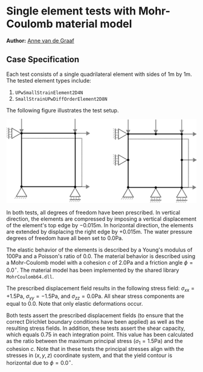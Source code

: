 # Single element tests with Mohr-Coulomb material model

**Author:** [Anne van de Graaf](https://github.com/avdg81)

## Case Specification

Each test consists of a single quadrilateral element with sides of $`1 \mathrm{m}`$ by $`1 \mathrm{m}`$.  The tested element types include:

1. `UPwSmallStrainElement2D4N`
2. `SmallStrainUPwDiffOrderElement2D8N`

The following figure illustrates the test setup.

![MeshStructure](MeshStructure.svg)

In both tests, all degrees of freedom have been prescribed.  In vertical direction, the elements are compressed by imposing a vertical displacement of the element's top edge by $`-0.015 \mathrm{m}`$.  In horizontal direction, the elements are extended by displacing the right edge by $`+0.015 \mathrm{m}`$.  The water pressure degrees of freedom have all been set to $`0.0 \mathrm{Pa}`$.

The elastic behavior of the elements is described by a Young's modulus of $`100 \mathrm{Pa}`$ and a Poisson's ratio of $`0.0`$.  The material behavior is described using a Mohr-Coulomb model with a cohesion $`c`$ of $`2.0 \mathrm{Pa}`$ and a friction angle $`\phi = 0.0^{\circ}`$.  The material model has been implemented by the shared library `MohrCoulomb64.dll`.

The prescribed displacement field results in the following stress field: $`\sigma_{xx} = +1.5 \mathrm{Pa}`$, $`\sigma_{yy} = -1.5 \mathrm{Pa}`$, and $`\sigma_{zz} = 0.0 \mathrm{Pa}`$.  All shear stress components are equal to $`0.0`$.  Note that only elastic deformations occur.

Both tests assert the prescribed displacement fields (to ensure that the correct Dirichlet boundary conditions have been applied) as well as the resulting stress fields.  In addition, these tests assert the shear capacity, which equals $`0.75`$ in each integration point. This value has been calculated as the ratio between the maximum principal stress ($`\sigma_{1} = 1.5 \mathrm{Pa}`$) and the cohesion $`c`$.  Note that in these tests the principal stresses align with the stresses in $`(x, y, z)`$ coordinate system, and that the yield contour is horizontal due to $`\phi = 0.0^{\circ}`$.
